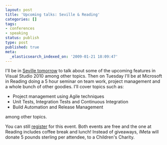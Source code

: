 ```yaml
---
layout: post
title: 'Upcoming talks: Seville & Reading'
categories: []
tags:
- conferences
- speaking
status: publish
type: post
published: true
meta:
  _elasticsearch_indexed_on: '2009-01-21 18:09:47'
---
```

<p>I'll be in <a href="http://www.microsoft.com/spain/eventos/eventdetail.aspx?EventID=1032398796">Seville tomorrow</a> to talk about some of the upcoming features in Visual Studio 2010 among other topics. Then on Tuesday I'll be at Microsoft in Reading doing a 5 hour seminar on team work, project management and a whole bunch of other goodies. I'll cover topics such as:</p>  <ul>   <li>Project management using Agile techniques </li>    <li>Unit Tests, Integration Tests and Continuous Integration </li>    <li>Build Automation and Release Management </li> </ul>  <p>among other topics. </p>  <p>You can still <a href="http://www.imeta.co.uk/momentum_registration.aspx">register</a> for this event. Both events are free and the one at Reading includes coffee break and lunch! Instead of giveaways, iMeta will donate 5 pounds sterling per attendee, to a Children's Charity.</p>
